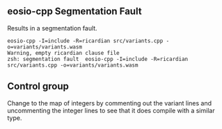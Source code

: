## eosio-cpp Segmentation Fault
Results in a segmentation fault.
```
eosio-cpp -I=include -R=ricardian src/variants.cpp -o=variants/variants.wasm
Warning, empty ricardian clause file
zsh: segmentation fault  eosio-cpp -I=include -R=ricardian src/variants.cpp -o=variants/variants.wasm
```

## Control group
Change to the map of integers by commenting out the variant lines and uncommenting the integer lines to see that it does compile with a similar type.

